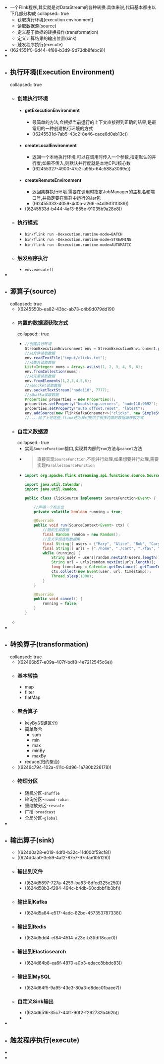- 一个Flink程序,其实就是对DataStream的各种转换.具体来说,代码基本都由以下几部分构成
  collapsed:: true
	- 获取执行环境(execution environment)
	- 读取数据源(source)
	- 定义基于数据的转换操作(transformation)
	- 定义计算结果的输出位置(sink)
	- 触发程序执行(execute)
- ((624551f0-6d44-4f88-b3d9-9d73db8febc9))
-
- ## 执行环境(Execution Environment)
  collapsed:: true
	- ### 创建执行环境
		- #### getExecutionEnvironment
			- 最简单的方法,会根据当前运行的上下文直接得到正确的结果,是最常用的一种创建执行环境的方式
			- ((6245531d-7ab5-43c2-8e46-cace6d0eb13c))
		- #### createLocalEnvironment
			- 返回一个本地执行环境.可以在调用时传入一个参数,指定默认的并行度;如果不传入,则默认并行度就是本地CPU核心数
			- ((62455327-4900-47c2-a95b-64c588a3069e))
		- #### createRemoteEnvironment
			- 返回集群执行环境.需要在调用时指定JobManager的主机名和端口号,并指定要在集群中运行的Jar包
			- ((62455333-4059-4d0a-a266-e4d36f31f389))
		- ((6245533d-b444-4af3-855e-91035b9a28e8))
	- ### 执行模式
		- `bin/flink run -Dexecution.runtime-mode=BATCH`
		- `bin/flink run -Dexecution.runtime-mode=STREAMING`
		- `bin/flink run -Dexecution.runtime-mode=AUTOMATIC`
	- ### 触发程序执行
		- `env.execute()`
-
- ## 源算子(source)
  collapsed:: true
	- ((6245550b-ea82-43bc-ab73-c4b9d079dd19))
	- ### 内置的数据源获取方式
	  collapsed:: true
		- ```java
		  //创建执行环境
		  StreamExecutionEnvironment env = StreamExecutionEnvironment.getExecutionEnvironment();
		  //从文件读取数据
		  env.readTextFile("input/clicks.txt");
		  //从集合读取数据
		  List<Integer> nums = Arrays.asList(1, 2, 3, 4, 5, 6);
		  env.fromCollection(nums);
		  //从元素读取数据
		  env.fromElements(1,2,3,4,5,6);
		  //从socket读取数据
		  env.socketTextStream("node110", 7777);
		  //从kafka读取数据
		  Properties properties = new Properties();
		  properties.setProperty("bootstrap.servers", "node110:9092");
		  properties.setProperty("auto.offset.reset", "latest");
		  env.addSource(new FlinkKafkaConsumer<>("clicks", new SimpleStringSchema(), properties));
		  //....除了上述这些,flink还为我们提供了很多内置的数据源获取方式
		  ```
	- ### 自定义数据源
	  collapsed:: true
		- 实现`SourceFunction`接口,实现其内部的`run`方法与`cancel`方法
		- > 直接实现`SourceFunction`,不能并行处理,如果想要并行处理,需要实现`ParallelSourceFunction`
		- ```java
		  import org.apache.flink.streaming.api.functions.source.SourceFunction;
		  
		  import java.util.Calendar;
		  import java.util.Random;
		  
		  public class ClickSource implements SourceFunction<Event> {
		  
		      //声明一个标志位
		      private volatile boolean running = true;
		  
		      @Override
		      public void run(SourceContext<Event> ctx) {
		          //随机生成数据
		          final Random random = new Random();
		          //定义字段选取数据集
		          final String[] users = {"Mary", "Alice", "Bob", "Cary"};
		          final String[] urls = {"./home", "./cart", "./fav", "./prod?id=100", "./prod?id=10"};
		          while (running) {
		              String user = users[random.nextInt(users.length)];
		              String url = urls[random.nextInt(urls.length)];
		              long timestamp = Calendar.getInstance().getTimeInMillis();
		              ctx.collect(new Event(user, url, timestamp));
		              Thread.sleep(1000);
		          }
		      }
		  
		      @Override
		      public void cancel() {
		          running = false;
		      }
		  }
		  ```
	-
-
- ## 转换算子(transformation)
  collapsed:: true
	- ((62466b57-e09a-407f-bdf8-4e7212545c6e))
	- ### 基本转换
		- map
		- filter
		- flatMap
	- ### 聚合算子
		- keyBy(按键区分)
		- 简单聚合
			- sum
			- min
			- max
			- minBy
			- maxBy
		- reduce(归约聚合)
	- ((6246c794-102a-411c-8d96-1a780b226178))
	- ### 物理分区
		- 随机分区-`shuffle`
		- 轮询分区-`round-robin`
		- 重缩放分区-`rescale`
		- 广播-`broadcast`
		- 全局分区-`global`
-
- ## 输出算子(sink)
	- ((624d0a28-e019-4df0-b32c-11d000f59cf8))
	- ((624d0aa0-3e59-4af2-87e7-97cfae105126))
	- ### 输出到文件
		- ((624d5897-727a-4259-ba83-8dfcd325e250))
		- ((624d58b3-f284-494c-b4db-60cdbbf1b3bf))
	- ### 输出到Kafka
		- ((624d5a84-e517-4adc-82bd-457353787338))
	- ### 输出到Redis
		- ((624d5dd4-ef84-4514-a23e-b3ffdff8cac0))
	- ### 输出到Elasticsearch
		- ((624d64b8-ea6f-4870-a0b3-edacc8bbdc83))
	- ### 输出到MySQL
		- ((624d64f5-9a95-43e3-80a3-e8dec01baee7))
	- ### 自定义Sink输出
		- ((624d6516-35c7-44f1-90f2-f292732b462b))
		-
-
- ## 触发程序执行(execute)
-
-